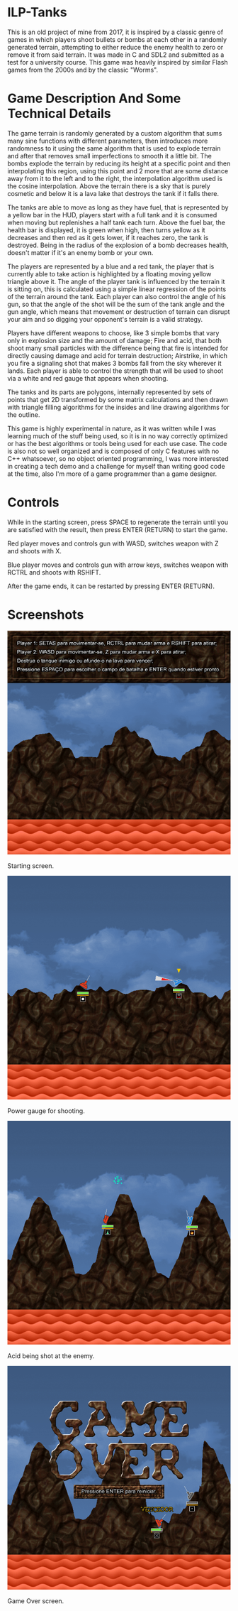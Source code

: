 # ILP-Tanks
This is an old project of mine from 2017, it is inspired by a classic genre of games in which players shoot bullets or bombs at each other in a randomly generated terrain, attempting to either reduce the enemy health to zero or remove it from said terrain. It was made in C and SDL2 and submitted as a test for a university course. This game was heavily inspired by similar Flash games from the 2000s and by the classic "Worms".

# Game Description And Some Technical Details

The game terrain is randomly generated by a custom algorithm that sums many sine functions with different parameters, then introduces more randomness to it using the same algorithm that is used to explode terrain and after that removes small imperfections to smooth it a little bit. The bombs explode the terrain by reducing its height at a specific point and then interpolating this region, using this point and 2 more that are some distance away from it to the left and to the right, the interpolation algorithm used is the cosine interpolation. Above the terrain there is a sky that is purely cosmetic and below it is a lava lake that destroys the tank if it falls there. 

The tanks are able to move as long as they have fuel, that is represented by a yellow bar in the HUD, players start with a full tank and it is consumed when moving but replenishes a half tank each turn. Above the fuel bar, the health bar is displayed, it is green when high, then turns yellow as it decreases and then red as it gets lower, if it reaches zero, the tank is destroyed. Being in the radius of the explosion of a bomb decreases health, doesn't matter if it's an enemy bomb or your own. 

The players are represented by a blue and a red tank, the player that is currently able to take action is highlighted by a floating moving yellow triangle above it. The angle of the player tank is influenced by the terrain it is sitting on, this is calculated using a simple linear regression of the points of the terrain around the tank. Each player can also control the angle of his gun, so that the angle of the shot will be the sum of the tank angle and the gun angle, which means that movement or destruction of terrain can disrupt your aim and so digging your opponent's terrain is a valid strategy. 

Players have different weapons to choose, like 3 simple bombs that vary only in explosion size and the amount of damage; Fire and acid, that both shoot many small particles with the difference being that fire is intended for directly causing damage and acid for terrain destruction; Airstrike, in which you fire a signaling shot that makes 3 bombs fall from the sky wherever it lands. Each player is able to control the strength that will be used to shoot via a white and red gauge that appears when shooting.

The tanks and its parts are polygons, internally represented by sets of points that get 2D transformed by some matrix calculations and then drawn with triangle filling algorithms for the insides and line drawing algorithms for the outline. 

This game is highly experimental in nature, as it was written while I was learning much of the stuff being used, so it is in no way correctly optimized or has the best algorithms or tools being used for each use case. The code is also not so well organized and is composed of only C features with no C++ whatsoever, so no object oriented programming, I was more interested in creating a tech demo and a challenge for myself than writing good code at the time, also I'm more of a game programmer than a game designer.

# Controls

While in the starting screen, press SPACE to regenerate the terrain until you are satisfied with the result, then press ENTER (RETURN) to start the game.

Red player moves and controls gun with WASD, switches weapon with Z and shoots with X.

Blue player moves and controls gun with arrow keys, switches weapon with RCTRL and shoots with RSHIFT.

After the game ends, it can be restarted by pressing ENTER (RETURN).

# Screenshots

![Screenshot of ILP Tanks game showing start screen](https://github.com/gustavomotadev/ILP-Tanks/blob/main/readme_images/start.png?raw=true)

Starting screen.

![Screenshot of ILP Tanks game showing shooting gauge](https://github.com/gustavomotadev/ILP-Tanks/blob/main/readme_images/gauge.png?raw=true)

Power gauge for shooting.

![Screenshot of ILP Tanks game showing acid being shot](https://github.com/gustavomotadev/ILP-Tanks/blob/main/readme_images/acid.png?raw=true)

Acid being shot at the enemy.

![Screenshot of ILP Tanks game showing game over screen](https://github.com/gustavomotadev/ILP-Tanks/blob/main/readme_images/game%20over.png?raw=true)

Game Over screen.
